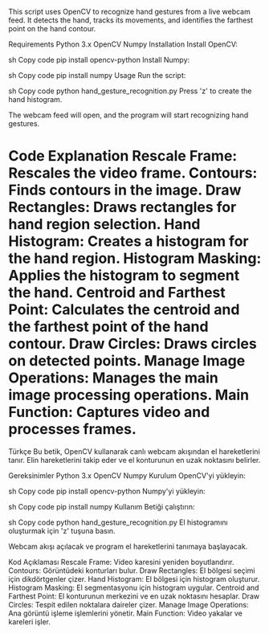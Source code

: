 This script uses OpenCV to recognize hand gestures from a live webcam feed. It detects the hand, tracks its movements, and identifies the farthest point on the hand contour.

Requirements
Python 3.x
OpenCV
Numpy
Installation
Install OpenCV:

sh
Copy code
pip install opencv-python
Install Numpy:

sh
Copy code
pip install numpy
Usage
Run the script:

sh
Copy code
python hand_gesture_recognition.py
Press 'z' to create the hand histogram.

The webcam feed will open, and the program will start recognizing hand gestures.

Code Explanation
Rescale Frame: Rescales the video frame.
Contours: Finds contours in the image.
Draw Rectangles: Draws rectangles for hand region selection.
Hand Histogram: Creates a histogram for the hand region.
Histogram Masking: Applies the histogram to segment the hand.
Centroid and Farthest Point: Calculates the centroid and the farthest point of the hand contour.
Draw Circles: Draws circles on detected points.
Manage Image Operations: Manages the main image processing operations.
Main Function: Captures video and processes frames.
==


Türkçe
Bu betik, OpenCV kullanarak canlı webcam akışından el hareketlerini tanır. Elin hareketlerini takip eder ve el konturunun en uzak noktasını belirler.

Gereksinimler
Python 3.x
OpenCV
Numpy
Kurulum
OpenCV'yi yükleyin:

sh
Copy code
pip install opencv-python
Numpy'yi yükleyin:

sh
Copy code
pip install numpy
Kullanım
Betiği çalıştırın:

sh
Copy code
python hand_gesture_recognition.py
El histogramını oluşturmak için 'z' tuşuna basın.

Webcam akışı açılacak ve program el hareketlerini tanımaya başlayacak.

Kod Açıklaması
Rescale Frame: Video karesini yeniden boyutlandırır.
Contours: Görüntüdeki konturları bulur.
Draw Rectangles: El bölgesi seçimi için dikdörtgenler çizer.
Hand Histogram: El bölgesi için histogram oluşturur.
Histogram Masking: El segmentasyonu için histogram uygular.
Centroid and Farthest Point: El konturunun merkezini ve en uzak noktasını hesaplar.
Draw Circles: Tespit edilen noktalara daireler çizer.
Manage Image Operations: Ana görüntü işleme işlemlerini yönetir.
Main Function: Video yakalar ve kareleri işler.
